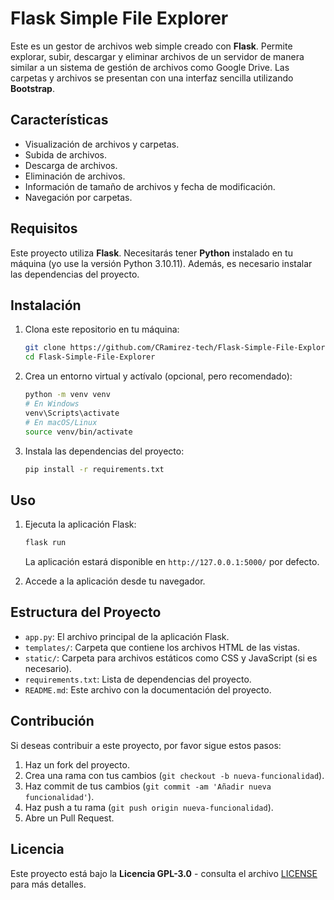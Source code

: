 # Flask Simple File Explorer

Este es un gestor de archivos web simple creado con **Flask**. Permite explorar, subir, descargar y eliminar archivos de un servidor de manera similar a un sistema de gestión de archivos como Google Drive. Las carpetas y archivos se presentan con una interfaz sencilla utilizando **Bootstrap**.

## Características

- Visualización de archivos y carpetas.
- Subida de archivos.
- Descarga de archivos.
- Eliminación de archivos.
- Información de tamaño de archivos y fecha de modificación.
- Navegación por carpetas.

## Requisitos

Este proyecto utiliza **Flask**. Necesitarás tener **Python** instalado en tu máquina (yo use la versión Python 3.10.11). Además, es necesario instalar las dependencias del proyecto.

## Instalación

1. Clona este repositorio en tu máquina:

    ```bash
    git clone https://github.com/CRamirez-tech/Flask-Simple-File-Explorer.git
    cd Flask-Simple-File-Explorer
    ```

2. Crea un entorno virtual y actívalo (opcional, pero recomendado):

    ```bash
    python -m venv venv
    # En Windows
    venv\Scripts\activate
    # En macOS/Linux
    source venv/bin/activate
    ```

3. Instala las dependencias del proyecto:

    ```bash
    pip install -r requirements.txt
    ```

## Uso

1. Ejecuta la aplicación Flask:

    ```bash
    flask run
    ```

    La aplicación estará disponible en `http://127.0.0.1:5000/` por defecto.

2. Accede a la aplicación desde tu navegador.

## Estructura del Proyecto

- `app.py`: El archivo principal de la aplicación Flask.
- `templates/`: Carpeta que contiene los archivos HTML de las vistas.
- `static/`: Carpeta para archivos estáticos como CSS y JavaScript (si es necesario).
- `requirements.txt`: Lista de dependencias del proyecto.
- `README.md`: Este archivo con la documentación del proyecto.

## Contribución

Si deseas contribuir a este proyecto, por favor sigue estos pasos:

1. Haz un fork del proyecto.
2. Crea una rama con tus cambios (`git checkout -b nueva-funcionalidad`).
3. Haz commit de tus cambios (`git commit -am 'Añadir nueva funcionalidad'`).
4. Haz push a tu rama (`git push origin nueva-funcionalidad`).
5. Abre un Pull Request.

## Licencia

Este proyecto está bajo la **Licencia GPL-3.0** - consulta el archivo [LICENSE](LICENSE) para más detalles.
